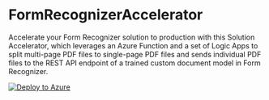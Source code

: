 # FormRecognizerAccelerator

Accelerate your Form Recognizer solution to production with this Solution Accelerator, which leverages an Azure Function and a set of Logic Apps to split multi-page PDF files to single-page PDF files and sends individual PDF files to the REST API endpoint of a trained custom document model in Form Recognizer.

[![Deploy to Azure](https://aka.ms/deploytoazurebutton)](https://portal.azure.com/#create/Microsoft.Template/uri/https%3A%2F%2Fraw.githubusercontent.com%2Fstevedem%2FFormRecognizerAccelerator%2Fmain%2Finfrastructure%2Fazuredeploy.json)
